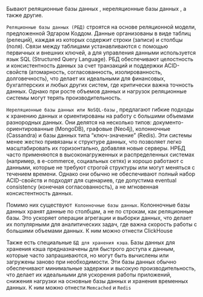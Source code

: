 Бывают реляционные базы данных , нереляционные базы данных , а также другие. 

`Реляционные базы данных (РБД)`  строятся на основе реляционной модели, предложенной Эдгаром Коддом. Данные организованы в виде таблиц (релеций), каждая из которых содержит строки (записи) и столбцы (поля). Связи между таблицами устанавливаются с помощью первичных и внешних ключей, а для управления данными используется язык SQL (Structured Query Language). РБД обеспечивают целостность и консистентность данных за счет транзакций и поддержки ACID-свойств (атомарность, согласованность, изолированность, долговечность), что делает их идеальными для финансовых, бухгалтерских и любых других систем, где критически важна точность данных. Однако при росте объемов данных и нагрузок реляционные системы могут терять производительность.

`Нереляционные базы данных или NoSQL-базы` , предлагают гибкие подходы к хранению данных и ориентированы на работу с большими объемами разнородных данных. Они делятся на несколько типов: документо-ориентированные (MongoDB), графовые (Neo4j), колонночные (Cassandra) и базы данных типа “ключ-значение” (Redis). Эти системы менее жестко привязаны к структуре данных, что позволяет легко масштабировать их горизонтально, добавляя новые серверы. НРБД часто применяются в высоконагруженных и распределенных системах (например, в e-commerce, социальных сетях) и хорошо работают с данными, которые не требуют строгой структуры или могут меняться с течением времени. Однако они обычно не обеспечивают полный набор ACID-свойств и подходят для сценариев, где допустима eventual consistency (конечная согласованность), а не мгновенная консистентность данных.

Помимо них существуют  `Колонночные базы данных`. Колонночные базы данных хранят данные по столбцам, а не по строкам, как реляционные базы. Это ускоряет операции агрегации и выборки данных, что делает их популярными для аналитических задач, где важна скорость работы с большими объемами данных. К ним можно отнести ClickHouse 

Также есть специальные `БД для хранения кэша`. Базы данных для хранения кэша предназначены для быстрого доступа к данным, которые часто запрашиваются, но могут быть вычислены или загружены заново при необходимости. Эти базы данных обычно обеспечивают минимальные задержки и высокую производительность, что делает их идеальными для ускорения работы приложений, снижения нагрузки на основные базы данных и хранения временных данных. К ним можно отнести `Memcached` и `Redis`

